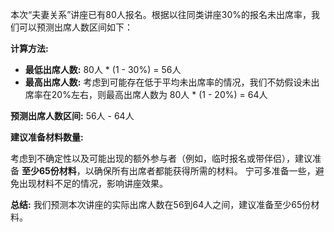 本次“夫妻关系”讲座已有80人报名。根据以往同类讲座30%的报名未出席率，我们可以预测出席人数区间如下：

**计算方法:**

* **最低出席人数:** 80人 * (1 - 30%) = 56人
* **最高出席人数:**  考虑到可能存在低于平均未出席率的情况，我们不妨假设未出席率在20%左右，则最高出席人数为 80人 * (1 - 20%) = 64人


**预测出席人数区间:** 56人 - 64人

**建议准备材料数量:**

考虑到不确定性以及可能出现的额外参与者（例如，临时报名或带伴侣），建议准备 **至少65份材料**，以确保所有出席者都能获得所需的材料。  宁可多准备一些，避免出现材料不足的情况，影响讲座效果。

**总结:**  我们预测本次讲座的实际出席人数在56到64人之间，建议准备至少65份材料。
